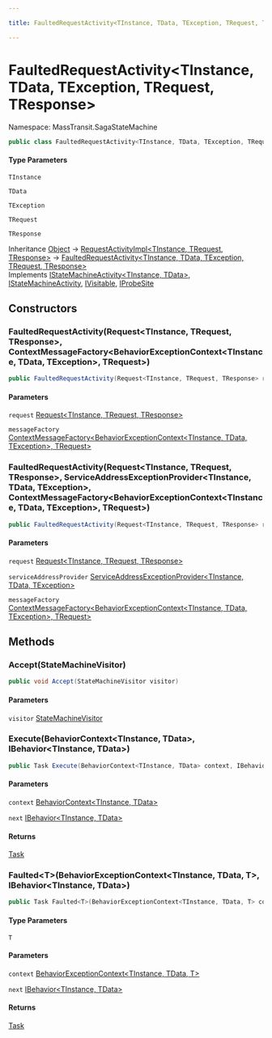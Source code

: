 ```yaml
---

title: FaultedRequestActivity<TInstance, TData, TException, TRequest, TResponse>

---
```


# FaultedRequestActivity\<TInstance, TData, TException, TRequest, TResponse\>

Namespace: MassTransit.SagaStateMachine

```csharp
public class FaultedRequestActivity<TInstance, TData, TException, TRequest, TResponse> : RequestActivityImpl<TInstance, TRequest, TResponse>, IStateMachineActivity<TInstance, TData>, IStateMachineActivity, IVisitable, IProbeSite
```

#### Type Parameters

`TInstance`<br/>

`TData`<br/>

`TException`<br/>

`TRequest`<br/>

`TResponse`<br/>

Inheritance [Object](https://learn.microsoft.com/en-us/dotnet/api/system.object) → [RequestActivityImpl\<TInstance, TRequest, TResponse\>](../masstransit-sagastatemachine/requestactivityimpl-3) → [FaultedRequestActivity\<TInstance, TData, TException, TRequest, TResponse\>](../masstransit-sagastatemachine/faultedrequestactivity-5)<br/>
Implements [IStateMachineActivity\<TInstance, TData\>](../../masstransit-abstractions/masstransit/istatemachineactivity-2), [IStateMachineActivity](../../masstransit-abstractions/masstransit/istatemachineactivity), [IVisitable](../../masstransit-abstractions/masstransit/ivisitable), [IProbeSite](../../masstransit-abstractions/masstransit/iprobesite)

## Constructors

### **FaultedRequestActivity(Request\<TInstance, TRequest, TResponse\>, ContextMessageFactory\<BehaviorExceptionContext\<TInstance, TData, TException\>, TRequest\>)**

```csharp
public FaultedRequestActivity(Request<TInstance, TRequest, TResponse> request, ContextMessageFactory<BehaviorExceptionContext<TInstance, TData, TException>, TRequest> messageFactory)
```

#### Parameters

`request` [Request\<TInstance, TRequest, TResponse\>](../../masstransit-abstractions/masstransit/request-3)<br/>

`messageFactory` [ContextMessageFactory\<BehaviorExceptionContext\<TInstance, TData, TException\>, TRequest\>](../masstransit-sagastatemachine/contextmessagefactory-2)<br/>

### **FaultedRequestActivity(Request\<TInstance, TRequest, TResponse\>, ServiceAddressExceptionProvider\<TInstance, TData, TException\>, ContextMessageFactory\<BehaviorExceptionContext\<TInstance, TData, TException\>, TRequest\>)**

```csharp
public FaultedRequestActivity(Request<TInstance, TRequest, TResponse> request, ServiceAddressExceptionProvider<TInstance, TData, TException> serviceAddressProvider, ContextMessageFactory<BehaviorExceptionContext<TInstance, TData, TException>, TRequest> messageFactory)
```

#### Parameters

`request` [Request\<TInstance, TRequest, TResponse\>](../../masstransit-abstractions/masstransit/request-3)<br/>

`serviceAddressProvider` [ServiceAddressExceptionProvider\<TInstance, TData, TException\>](../../masstransit-abstractions/masstransit/serviceaddressexceptionprovider-3)<br/>

`messageFactory` [ContextMessageFactory\<BehaviorExceptionContext\<TInstance, TData, TException\>, TRequest\>](../masstransit-sagastatemachine/contextmessagefactory-2)<br/>

## Methods

### **Accept(StateMachineVisitor)**

```csharp
public void Accept(StateMachineVisitor visitor)
```

#### Parameters

`visitor` [StateMachineVisitor](../../masstransit-abstractions/masstransit/statemachinevisitor)<br/>

### **Execute(BehaviorContext\<TInstance, TData\>, IBehavior\<TInstance, TData\>)**

```csharp
public Task Execute(BehaviorContext<TInstance, TData> context, IBehavior<TInstance, TData> next)
```

#### Parameters

`context` [BehaviorContext\<TInstance, TData\>](../../masstransit-abstractions/masstransit/behaviorcontext-2)<br/>

`next` [IBehavior\<TInstance, TData\>](../../masstransit-abstractions/masstransit/ibehavior-2)<br/>

#### Returns

[Task](https://learn.microsoft.com/en-us/dotnet/api/system.threading.tasks.task)<br/>

### **Faulted\<T\>(BehaviorExceptionContext\<TInstance, TData, T\>, IBehavior\<TInstance, TData\>)**

```csharp
public Task Faulted<T>(BehaviorExceptionContext<TInstance, TData, T> context, IBehavior<TInstance, TData> next)
```

#### Type Parameters

`T`<br/>

#### Parameters

`context` [BehaviorExceptionContext\<TInstance, TData, T\>](../../masstransit-abstractions/masstransit/behaviorexceptioncontext-3)<br/>

`next` [IBehavior\<TInstance, TData\>](../../masstransit-abstractions/masstransit/ibehavior-2)<br/>

#### Returns

[Task](https://learn.microsoft.com/en-us/dotnet/api/system.threading.tasks.task)<br/>
